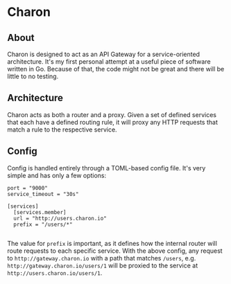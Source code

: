 # Charon

## About

Charon is designed to act as an API Gateway for a service-oriented architecture. It's my first personal attempt at a useful piece of software written in Go. Because of that, the code might not be great and there will be little to no testing.

## Architecture

Charon acts as both a router and a proxy. Given a set of defined services that each have a defined routing rule, it will proxy any HTTP requests that match a rule to the respective service.

## Config

Config is handled entirely through a TOML-based config file. It's very simple and has only a few options:

```tool
port = "9000"
service_timeout = "30s"

[services]
  [services.member]
  url = "http://users.charon.io"
  prefix = "/users/*"
  
```

The value for `prefix` is important, as it defines how the internal router will route requests to each specific service. With the above config, any request to `http://gateway.charon.io` with a path that matches `/users`, e.g. `http://gateway.charon.io/users/1` will be proxied to the service at `http://users.charon.io/users/1`.